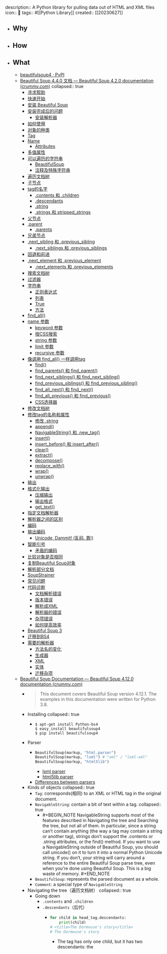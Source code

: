 description:: A Python library for pulling data out of HTML and XML files
icon:: 🐍
tags:: #[[Python Library]]
created:: [[20230627]]

- ## Why
- ## How
- ## What
  - [beautifulsoup4 · PyPI](https://pypi.org/project/beautifulsoup4/)
  - [Beautiful Soup 4.4.0 文档 — Beautiful Soup 4.2.0 documentation (crummy.com)](https://www.crummy.com/software/BeautifulSoup/bs4/doc.zh/)
    collapsed:: true
    - [寻求帮助](https://www.crummy.com/software/BeautifulSoup/bs4/doc.zh/#id5)
    - [快速开始](https://www.crummy.com/software/BeautifulSoup/bs4/doc.zh/#id8)
    - [安装 Beautiful Soup](https://www.crummy.com/software/BeautifulSoup/bs4/doc.zh/#id9)
    - [安装完成后的问题](https://www.crummy.com/software/BeautifulSoup/bs4/doc.zh/#id12)
      - [安装解析器](https://www.crummy.com/software/BeautifulSoup/bs4/doc.zh/#id13)
    - [如何使用](https://www.crummy.com/software/BeautifulSoup/bs4/doc.zh/#id14)
    - [对象的种类](https://www.crummy.com/software/BeautifulSoup/bs4/doc.zh/#id15)
    - [Tag](https://www.crummy.com/software/BeautifulSoup/bs4/doc.zh/#tag)
    - [Name](https://www.crummy.com/software/BeautifulSoup/bs4/doc.zh/#name)
      - [Attributes](https://www.crummy.com/software/BeautifulSoup/bs4/doc.zh/#attributes)
    - [多值属性](https://www.crummy.com/software/BeautifulSoup/bs4/doc.zh/#id16)
    - [可以遍历的字符串](https://www.crummy.com/software/BeautifulSoup/bs4/doc.zh/#id17)
      - [BeautifulSoup](https://www.crummy.com/software/BeautifulSoup/bs4/doc.zh/#beautifulsoup)
      - [注释及特殊字符串](https://www.crummy.com/software/BeautifulSoup/bs4/doc.zh/#id18)
    - [遍历文档树](https://www.crummy.com/software/BeautifulSoup/bs4/doc.zh/#id19)
    - [子节点](https://www.crummy.com/software/BeautifulSoup/bs4/doc.zh/#id20)
    - [tag的名字](https://www.crummy.com/software/BeautifulSoup/bs4/doc.zh/#id21)
      - [.contents 和 .children](https://www.crummy.com/software/BeautifulSoup/bs4/doc.zh/#contents-children)
      - [.descendants](https://www.crummy.com/software/BeautifulSoup/bs4/doc.zh/#descendants)
      - [.string](https://www.crummy.com/software/BeautifulSoup/bs4/doc.zh/#string)
      - [.strings 和 stripped_strings](https://www.crummy.com/software/BeautifulSoup/bs4/doc.zh/#strings-stripped-strings)
    - [父节点](https://www.crummy.com/software/BeautifulSoup/bs4/doc.zh/#id24)
    - [.parent](https://www.crummy.com/software/BeautifulSoup/bs4/doc.zh/#parent)
      - [.parents](https://www.crummy.com/software/BeautifulSoup/bs4/doc.zh/#parents)
    - [兄弟节点](https://www.crummy.com/software/BeautifulSoup/bs4/doc.zh/#id25)
    - [.next_sibling 和 .previous_sibling](https://www.crummy.com/software/BeautifulSoup/bs4/doc.zh/#next-sibling-previous-sibling)
      - [.next_siblings 和 .previous_siblings](https://www.crummy.com/software/BeautifulSoup/bs4/doc.zh/#next-siblings-previous-siblings)
    - [回退和前进](https://www.crummy.com/software/BeautifulSoup/bs4/doc.zh/#id26)
    - [.next_element 和 .previous_element](https://www.crummy.com/software/BeautifulSoup/bs4/doc.zh/#next-element-previous-element)
      - [.next_elements 和 .previous_elements](https://www.crummy.com/software/BeautifulSoup/bs4/doc.zh/#next-elements-previous-elements)
    - [搜索文档树](https://www.crummy.com/software/BeautifulSoup/bs4/doc.zh/#id28)
    - [过滤器](https://www.crummy.com/software/BeautifulSoup/bs4/doc.zh/#id29)
    - [字符串](https://www.crummy.com/software/BeautifulSoup/bs4/doc.zh/#id31)
      - [正则表达式](https://www.crummy.com/software/BeautifulSoup/bs4/doc.zh/#id32)
      - [列表](https://www.crummy.com/software/BeautifulSoup/bs4/doc.zh/#id33)
      - [True](https://www.crummy.com/software/BeautifulSoup/bs4/doc.zh/#true)
      - [方法](https://www.crummy.com/software/BeautifulSoup/bs4/doc.zh/#id34)
    - [find_all()](https://www.crummy.com/software/BeautifulSoup/bs4/doc.zh/#find-all)
    - [name 参数](https://www.crummy.com/software/BeautifulSoup/bs4/doc.zh/#id36)
      - [keyword 参数](https://www.crummy.com/software/BeautifulSoup/bs4/doc.zh/#keyword)
      - [按CSS搜索](https://www.crummy.com/software/BeautifulSoup/bs4/doc.zh/#css)
      - [string 参数](https://www.crummy.com/software/BeautifulSoup/bs4/doc.zh/#id37)
      - [limit 参数](https://www.crummy.com/software/BeautifulSoup/bs4/doc.zh/#limit)
      - [recursive 参数](https://www.crummy.com/software/BeautifulSoup/bs4/doc.zh/#recursive)
    - [像调用 find_all() 一样调用tag](https://www.crummy.com/software/BeautifulSoup/bs4/doc.zh/#find-all-tag)
      - [find()](https://www.crummy.com/software/BeautifulSoup/bs4/doc.zh/#find)
      - [find_parents() 和 find_parent()](https://www.crummy.com/software/BeautifulSoup/bs4/doc.zh/#find-parents-find-parent)
      - [find_next_siblings() 和 find_next_sibling()](https://www.crummy.com/software/BeautifulSoup/bs4/doc.zh/#find-next-siblings-find-next-sibling)
      - [find_previous_siblings() 和 find_previous_sibling()](https://www.crummy.com/software/BeautifulSoup/bs4/doc.zh/#find-previous-siblings-find-previous-sibling)
      - [find_all_next() 和 find_next()](https://www.crummy.com/software/BeautifulSoup/bs4/doc.zh/#find-all-next-find-next)
      - [find_all_previous() 和 find_previous()](https://www.crummy.com/software/BeautifulSoup/bs4/doc.zh/#find-all-previous-find-previous)
      - [CSS选择器](https://www.crummy.com/software/BeautifulSoup/bs4/doc.zh/#id42)
    - [修改文档树](https://www.crummy.com/software/BeautifulSoup/bs4/doc.zh/#id45)
    - [修改tag的名称和属性](https://www.crummy.com/software/BeautifulSoup/bs4/doc.zh/#id46)
      - [修改 .string](https://www.crummy.com/software/BeautifulSoup/bs4/doc.zh/#id47)
      - [append()](https://www.crummy.com/software/BeautifulSoup/bs4/doc.zh/#append)
      - [NavigableString() 和 .new_tag()](https://www.crummy.com/software/BeautifulSoup/bs4/doc.zh/#navigablestring-new-tag)
      - [insert()](https://www.crummy.com/software/BeautifulSoup/bs4/doc.zh/#insert)
      - [insert_before() 和 insert_after()](https://www.crummy.com/software/BeautifulSoup/bs4/doc.zh/#insert-before-insert-after)
      - [clear()](https://www.crummy.com/software/BeautifulSoup/bs4/doc.zh/#clear)
      - [extract()](https://www.crummy.com/software/BeautifulSoup/bs4/doc.zh/#extract)
      - [decompose()](https://www.crummy.com/software/BeautifulSoup/bs4/doc.zh/#decompose)
      - [replace_with()](https://www.crummy.com/software/BeautifulSoup/bs4/doc.zh/#replace-with)
      - [wrap()](https://www.crummy.com/software/BeautifulSoup/bs4/doc.zh/#wrap)
      - [unwrap()](https://www.crummy.com/software/BeautifulSoup/bs4/doc.zh/#unwrap)
    - [输出](https://www.crummy.com/software/BeautifulSoup/bs4/doc.zh/#id49)
    - [格式化输出](https://www.crummy.com/software/BeautifulSoup/bs4/doc.zh/#id50)
      - [压缩输出](https://www.crummy.com/software/BeautifulSoup/bs4/doc.zh/#id51)
      - [输出格式](https://www.crummy.com/software/BeautifulSoup/bs4/doc.zh/#id52)
      - [get_text()](https://www.crummy.com/software/BeautifulSoup/bs4/doc.zh/#get-text)
    - [指定文档解析器](https://www.crummy.com/software/BeautifulSoup/bs4/doc.zh/#id53)
    - [解析器之间的区别](https://www.crummy.com/software/BeautifulSoup/bs4/doc.zh/#id54)
    - [编码](https://www.crummy.com/software/BeautifulSoup/bs4/doc.zh/#id56)
    - [输出编码](https://www.crummy.com/software/BeautifulSoup/bs4/doc.zh/#id58)
      - [Unicode, Dammit! (乱码, 靠!)](https://www.crummy.com/software/BeautifulSoup/bs4/doc.zh/#unicode-dammit)
    - [智能引号](https://www.crummy.com/software/BeautifulSoup/bs4/doc.zh/#id59)
      - [矛盾的编码](https://www.crummy.com/software/BeautifulSoup/bs4/doc.zh/#id61)
    - [比较对象是否相同](https://www.crummy.com/software/BeautifulSoup/bs4/doc.zh/#id63)
    - [复制Beautiful Soup对象](https://www.crummy.com/software/BeautifulSoup/bs4/doc.zh/#id64)
    - [解析部分文档](https://www.crummy.com/software/BeautifulSoup/bs4/doc.zh/#id65)
    - [SoupStrainer](https://www.crummy.com/software/BeautifulSoup/bs4/doc.zh/#soupstrainer)
    - [常见问题](https://www.crummy.com/software/BeautifulSoup/bs4/doc.zh/#id66)
    - [代码诊断](https://www.crummy.com/software/BeautifulSoup/bs4/doc.zh/#id67)
      - [文档解析错误](https://www.crummy.com/software/BeautifulSoup/bs4/doc.zh/#id68)
      - [版本错误](https://www.crummy.com/software/BeautifulSoup/bs4/doc.zh/#id69)
      - [解析成XML](https://www.crummy.com/software/BeautifulSoup/bs4/doc.zh/#xml)
      - [解析器的错误](https://www.crummy.com/software/BeautifulSoup/bs4/doc.zh/#id70)
      - [杂项错误](https://www.crummy.com/software/BeautifulSoup/bs4/doc.zh/#id72)
      - [如何提高效率](https://www.crummy.com/software/BeautifulSoup/bs4/doc.zh/#id73)
    - [Beautiful Soup 3](https://www.crummy.com/software/BeautifulSoup/bs4/doc.zh/#beautiful-soup-3)
    - [迁移到BS4](https://www.crummy.com/software/BeautifulSoup/bs4/doc.zh/#id76)
    - [需要的解析器](https://www.crummy.com/software/BeautifulSoup/bs4/doc.zh/#id77)
      - [方法名的变化](https://www.crummy.com/software/BeautifulSoup/bs4/doc.zh/#id78)
      - [生成器](https://www.crummy.com/software/BeautifulSoup/bs4/doc.zh/#id79)
      - [XML](https://www.crummy.com/software/BeautifulSoup/bs4/doc.zh/#id80)
      - [实体](https://www.crummy.com/software/BeautifulSoup/bs4/doc.zh/#id81)
      - [迁移杂项](https://www.crummy.com/software/BeautifulSoup/bs4/doc.zh/#id82)
  - [Beautiful Soup Documentation — Beautiful Soup 4.12.0 documentation (crummy.com)](https://www.crummy.com/software/BeautifulSoup/bs4/doc/)
    - > This document covers Beautiful Soup version 4.12.1. The examples in this documentation were written for Python 3.8.
    - Installing
      collapsed:: true
      - ```
        $ apt-get install Python-bs4
        $ easy_install beautifulsoup4
        $ pip install beautifulsoup4
        ```
    - Parser
      - ```python
        BeautifulSoup(markup, "html.parser")
        BeautifulSoup(markup, "lxml") # "xml" / "lxml-xml"
        BeautifulSoup(markup, "html5lib")
        ```
        - [lxml parser](http://lxml.de/)
        - [html5lib parser](http://code.google.com/p/html5lib/)
      - [Differences between parsers](https://www.crummy.com/software/BeautifulSoup/bs4/doc/#differences-between-parsers)
    - Kinds of objects
      collapsed:: true
      - `Tag`: corresponds(相同) to an XML or HTML tag in the original document.
      - `NavigableString`: contain a bit of text within a tag.
        collapsed:: true
        - #+BEGIN_NOTE
          NavigableString supports most of the features described in Navigating the tree and Searching the tree, but not all of them. In particular, since a string can’t contain anything (the way a tag may contain a string or another tag), strings don’t support the .contents or .string attributes, or the find() method.
          If you want to use a NavigableString outside of Beautiful Soup, you should call unicode() on it to turn it into a normal Python Unicode string. If you don’t, your string will carry around a reference to the entire Beautiful Soup parse tree, even when you’re done using Beautiful Soup. This is a big waste of memory.
          #+END_NOTE
      - `BeautifulSoup`:  represents the parsed document as a whole.
      - `Comment`:  a special type of `NavigableString`
    - Navigating the tree（遍历文档树）
      collapsed:: true
      - Going down
        - `.contents` and `.children`
        - `.descendants`（后代）
          - ```python
            for child in head_tag.descendants:
                print(child)
            # <title>The Dormouse's story</title>
            # The Dormouse's story
            ```
            - The <head> tag has only one child, but it has two descendants: the <title> tag and the <title> tag’s child.
        - .`strings` and `stripped_strings`
          - The <head> tag has only one child, but it has two descendants: the <title> tag and the <title> tag’s child.
      - Going up
        - `.parent`
        - `.parents`
      - Going sideways
        - `.next_sibling` and `.previous_sibling`
        - `.next_siblings` and `.previous_siblings`
      - Going back and forth
        - `.next_element` 和 `.previous_element`
    - Searching the tree
      - Kinds of filters
        - String `soup.find_all('b')`
        - Regular expression `soup.find_all(re.compile("^b"))`
        - List `soup.find_all(["a", "b"])`
        - True `soup.find_all(True)`
        - Function
          collapsed:: true
          - ```python
            def has_class_but_no_id(tag):
                return tag.has_attr('class') and not tag.has_attr('id')
            soup.find_all(has_class_but_no_id)
            ```
      - `find_all(name, attrs, recursive, string, limit, **kwargs)`
        -
-
- ## Notes
  - #+BEGIN_NOTE
    Self-closing tags, like `<br/>`, `<img/>`, have a redundant block under `html.parser`!
    #+END_NOTE
    - ```python
      from bs4 import BeautifulSoup
      html_doc='''
      <a class="work_thumb_box" data-vue-component="thumb-img-popup">
        <img/>
        <br/>
        <div class="work_img_popover" v-cloak="">
          <img/>
        </div>
      </a>
      '''
      soup = BeautifulSoup(html_doc, 'html.parser')
      print(soup.a.img.next_sibling) #2
      print(soup.a.img.next_sibling
            			.next_sibling.next_sibling) # 2
      print(soup.a.img.next_sibling
            			.next_sibling.next_sibling
            			.next_sibling.img.next_sibling) # 2
      ```
    - 如上代码，在原生的扫描器下，打印了三个自闭和标签的下一个兄弟，得到的是 6 个换行符，然后回显显示7行。
-